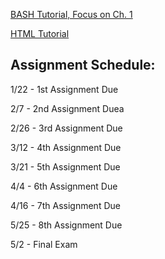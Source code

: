 [BASH Tutorial, Focus on Ch. 1](https://www.tldp.org/LDP/Bash-Beginners-Guide/html/Bash-Beginners-Guide.html)

[HTML Tutorial](https://www.w3schools.com/html/)

## Assignment Schedule:

1/22 - 1st Assignment Due

2/7 - 2nd Assignment Duea

2/26 - 3rd Assignment Due

3/12 - 4th Assignment Due

3/21 - 5th Assignment Due

4/4 - 6th Assignment Due

4/16 - 7th Assignment Due

5/25 - 8th Assignment Due

5/2 - Final Exam


